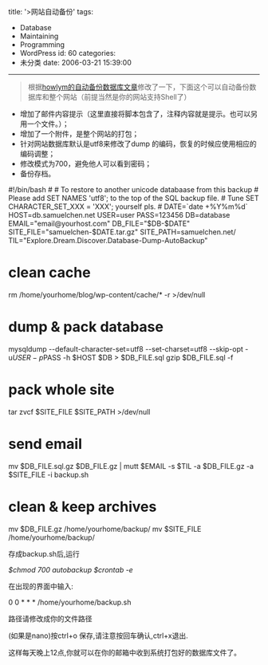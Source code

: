 title: '>网站自动备份'
tags:
  - Database
  - Maintaining
  - Programming
  - WordPress
id: 60
categories:
  - 未分类
date: 2006-03-21 15:39:00
---

>根据[howlym的自动备份数据库文章](http://howlym.com/blog/2006-03-19-91/)修改了一下，下面这个可以自动备份数据库和整个网站（前提当然是你的网站支持Shell了）

*   增加了邮件内容提示（这里直接将脚本包含了，注释内容就是提示。也可以另用一个文件。）；
*   增加了一个附件，是整个网站的打包；
*   针对网站数据库默认是utf8来修改了dump 的编码，恢复的时候应使用相应的编码调整；
*   修改模式为700，避免他人可以看到密码；
*   备份存档。
<div class="alt">
<div class="syntax_hilite">
<div class="code">#!/bin/bash
#
# To restore to another unicode databaase from this backup
# Please add SET NAMES 'utf8'; to the top of the SQL backup file.
# Tune SET CHARACTER_SET_XXX = 'XXX'; yourself pls.
#
DATE=`date +%Y%m%d`
HOST=db.samuelchen.net
USER=user
PASS=123456
DB=database
EMAIL="email@yourhost.com"
DB_FILE="$DB-$DATE"
SITE_FILE="samuelchen-$DATE.tar.gz"
SITE_PATH=samuelchen.net/
TIL="Explore.Dream.Discover.Database-Dump-AutoBackup"

# clean cache
rm /home/yourhome/blog/wp-content/cache/* -r >/dev/null

# dump & pack database
mysqldump --default-character-set=utf8 --set-charset=utf8 --skip-opt -u$USER -p$PASS -h $HOST $DB > $DB_FILE.sql
gzip $DB_FILE.sql -f

# pack whole site
tar zvcf $SITE_FILE $SITE_PATH >/dev/null

# send email
mv $DB_FILE.sql.gz $DB_FILE.gz | mutt $EMAIL -s $TIL -a $DB_FILE.gz -a $SITE_FILE -i backup.sh

# clean & keep archives
mv $DB_FILE.gz /home/yourhome/backup/
mv $SITE_FILE /home/yourhome/backup/</div>
</div>
</div>
存成backup.sh后,运行

_$chmod 700 autobackup
$crontab -e_

在出现的界面中输入:

0 0 * * * /home/yourhome/backup.sh

路径请修改成你的文件路径

(如果是nano)按ctrl+o 保存,请注意按回车确认,ctrl+x退出.

这样每天晚上12点,你就可以在你的邮箱中收到系统打包好的数据库文件了。